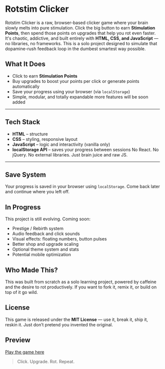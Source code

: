 # Rotstim Clicker

Rotstim Clicker is a raw, browser-based clicker game where your brain slowly melts into pure stimulation. Click the big button to earn **Stimulation Points**, then spend those points on upgrades that help you rot even faster. It's chaotic, addictive, and built entirely with **HTML, CSS, and JavaScript** — no libraries, no frameworks.
This is a solo project designed to simulate that dopamine-rush feedback loop in the dumbest smartest way possible.

##  What It Does
- Click to earn **Stimulation Points**
- Buy upgrades to boost your points per click or generate points automatically
- Save your progress using your browser (via `localStorage`)
- Simple, modular, and totally expandable  more features will be soon added
---
##  Tech Stack
- **HTML** – structure
- **CSS** – styling, responsive layout
- **JavaScript** – logic and interactivity (vanilla only)
- **localStorage API** – saves your progress between sessions
No React. No jQuery. No external libraries. Just brain juice and raw JS.
---
## Save System
Your progress is saved in your browser using `localStorage`. Come back later and continue where you left off.
## In Progress
This project is still evolving. Coming soon:
- Prestige / Rebirth system
- Audio feedback and click sounds
- Visual effects: floating numbers, button pulses
- Better shop and upgrade scaling
- Optional theme system and stats
- Potential mobile optimization
## Who Made This?
This was built from scratch as a solo learning project, powered by caffeine and the desire to rot productively.
If you want to fork it, remix it, or build on top of it go wild.

## License
This game is released under the **MIT License** — use it, break it, ship it, reskin it. Just don’t pretend you invented the original.

## Preview

[Play the game here](https://ttvbetboster2.github.io/rotstim-clicker)

>  Click. Upgrade. Rot. Repeat.
